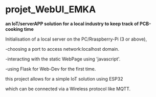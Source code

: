 # projet_WebUI_EMKA
**an IoT/serverAPP solution for a local industry to keep track of PCB-cooking time**

Initialisation of a local server on the PC/Rraspberry-Pi (3 or above), 
   
   -choosing a port to access network:localhost domain.
   
   -interacting with the static WebPage using 'javascript'.
   
   -using Flask for Web-Dev for the first time.

this project allows for a simple IoT solution using ESP32

which can be connected via a Wireless protocol like MQTT.


